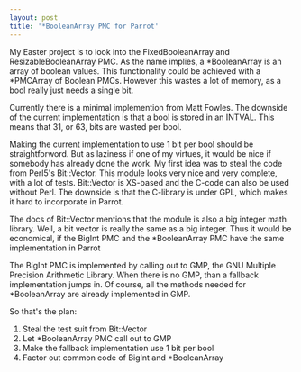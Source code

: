 ```yaml
---
layout: post
title: '*BooleanArray PMC for Parrot'
---
```


My Easter project is to look into the FixedBooleanArray and ResizableBooleanArray PMC.
As the name implies, a \*BooleanArray is an array of boolean values.
This functionality could be achieved with a \*PMCArray of Boolean PMCs.
However this wastes a lot of memory, as a bool really just needs a single bit.

Currently there is a minimal implemention from Matt Fowles.
The downside of the current implementation is that a bool is stored in an INTVAL.
This means that 31, or 63, bits are wasted per bool.

Making the current implementation to use 1 bit per bool should be straightforword.
But as laziness if one of my virtues, it would be nice if somebody has already done the work.
My first idea was to steal the code from Perl5\'s Bit::Vector.
This module looks very nice and very complete, with a lot of tests.
Bit::Vector is XS-based and the C-code can also be used without Perl.
The downside is that the C-library is under GPL, which makes it hard to incorporate in Parrot.

The docs of Bit::Vector mentions that the module  is also a big integer math library.
Well, a bit vector is really the same as a big integer.
Thus it would be economical, if the BigInt PMC and the \*BooleanArray PMC have the same implementation in Parrot

The BigInt PMC is implemented by calling out to GMP, the GNU Multiple Precision Arithmetic Library.
When there is no GMP, than a fallback implementation jumps in.
Of course, all the methods needed for \*BooleanArray are already implemented in GMP.

So that's the plan:
  1. Steal the test suit from Bit::Vector
  2. Let \*BooleanArray PMC call out to GMP
  3. Make the fallback implementation use 1 bit per bool
  4. Factor out common code of BigInt and \*BooleanArray
